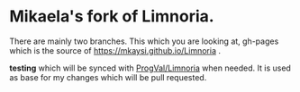 # Mikaela's fork of Limnoria.

There are mainly two branches. This which you are looking at, gh-pages 
which is the source of https://mkaysi.github.io/Limnoria .

**testing** which will be synced with [ProgVal/Limnoria] when needed. It 
is used as base for my changes which will be pull requested.

[ProgVal/Limnoria]:https://github.com/ProgVal/Limnoria.git
